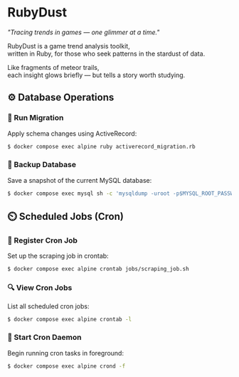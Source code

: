 # RubyDust

_"Tracing trends in games — one glimmer at a time."_

RubyDust is a game trend analysis toolkit,  
written in Ruby, for those who seek patterns in the stardust of data.

Like fragments of meteor trails,  
each insight glows briefly — but tells a story worth studying.

## ⚙️ Database Operations

### 🔄 Run Migration

Apply schema changes using ActiveRecord:

```bash
$ docker compose exec alpine ruby activerecord_migration.rb
```

### 💾 Backup Database

Save a snapshot of the current MySQL database:

```bash
$ docker compose exec mysql sh -c 'mysqldump -uroot -p$MYSQL_ROOT_PASSWORD $MYSQL_DATABASE > /var/db/$(date +%y%m%d)_$MYSQL_DATABASE.sql'
```

## ⏲️ Scheduled Jobs (Cron)

### 📅 Register Cron Job

Set up the scraping job in crontab:

```bash
$ docker compose exec alpine crontab jobs/scraping_job.sh
```

### 🔍 View Cron Jobs

List all scheduled cron jobs:

```bash
$ docker compose exec alpine crontab -l
```

### 🚀 Start Cron Daemon

Begin running cron tasks in foreground:

```bash
$ docker compose exec alpine crond -f
```
